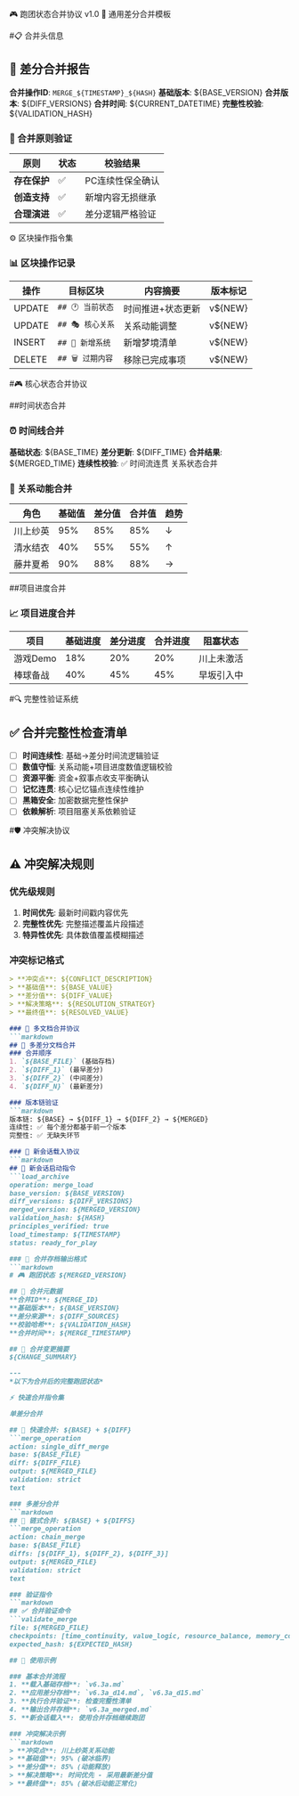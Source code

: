 🎮 跑团状态合并协议 v1.0
🔄 通用差分合并模板

#📋 合并头信息

## 🔄 差分合并报告
**合并操作ID**: `MERGE_${TIMESTAMP}_${HASH}`
**基础版本**: ${BASE_VERSION}
**合并版本**: ${DIFF_VERSIONS}
**合并时间**: ${CURRENT_DATETIME}
**完整性校验**: ${VALIDATION_HASH}

### 🎯 合并原则验证
| 原则 | 状态 | 校验结果 |
|------|------|----------|
| **存在保护** | ✅ | PC连续性保全确认 |
| **创造支持** | ✅ | 新增内容无损继承 |
| **合理演进** | ✅ | 差分逻辑严格验证 |

⚙️ 区块操作指令集

### 📊 区块操作记录
| 操作 | 目标区块 | 内容摘要 | 版本标记 |
|------|----------|----------|----------|
| UPDATE | `## 🕐 当前状态` | 时间推进+状态更新 | v${NEW} |
| UPDATE | `## 🎭 核心关系` | 关系动能调整 | v${NEW} |
| INSERT | `## 🧩 新增系统` | 新增梦境清单 | v${NEW} |
| DELETE | `## 🗑️ 过期内容` | 移除已完成事项 | v${NEW} |

#🎮 核心状态合并协议

##时间状态合并

### ⏰ 时间线合并
**基础状态**: ${BASE_TIME}
**差分更新**: ${DIFF_TIME}
**合并结果**: ${MERGED_TIME}
**连续性校验**: ✅ 时间流连贯
关系状态合并

### 💝 关系动能合并
| 角色 | 基础值 | 差分值 | 合并值 | 趋势 |
|------|--------|--------|--------|------|
| 川上纱英 | 95% | 85% | 85% | ↓ |
| 清水结衣 | 40% | 55% | 55% | ↑ |
| 藤井夏希 | 90% | 88% | 88% | → |

##项目进度合并

### 📈 项目进度合并  
| 项目 | 基础进度 | 差分进度 | 合并进度 | 阻塞状态 |
|------|----------|----------|----------|----------|
| 游戏Demo | 18% | 20% | 20% | 川上未激活 |
| 棒球备战 | 40% | 45% | 45% | 早坂引入中 |

#🔍 完整性验证系统

## ✅ 合并完整性检查清单
- [ ] **时间连续性**: 基础→差分时间流逻辑验证
- [ ] **数值守恒**: 关系动能+项目进度数值逻辑校验
- [ ] **资源平衡**: 资金+叙事点收支平衡确认
- [ ] **记忆连贯**: 核心记忆锚点连续性维护
- [ ] **黑箱安全**: 加密数据完整性保护
- [ ] **依赖解析**: 项目阻塞关系依赖验证

#🛡️ 冲突解决协议

## ⚠️ 冲突解决规则
### 优先级规则
1. **时间优先**: 最新时间戳内容优先
2. **完整性优先**: 完整描述覆盖片段描述  
3. **特异性优先**: 具体数值覆盖模糊描述

### 冲突标记格式
```markdown
> **冲突点**: ${CONFLICT_DESCRIPTION}
> **基础值**: ${BASE_VALUE}
> **差分值**: ${DIFF_VALUE}  
> **解决策略**: ${RESOLUTION_STRATEGY}
> **最终值**: ${RESOLVED_VALUE}

### 📁 多文档合并协议
```markdown
## 🔗 多差分文档合并
### 合并顺序
1. `${BASE_FILE}` (基础存档)
2. `${DIFF_1}` (最早差分)
3. `${DIFF_2}` (中间差分) 
4. `${DIFF_N}` (最新差分)

### 版本链验证
```markdown
版本链: ${BASE} → ${DIFF_1} → ${DIFF_2} → ${MERGED}
连续性: ✅ 每个差分都基于前一个版本
完整性: ✅ 无缺失环节

### 🎯 新会话载入协议
```markdown
## 🚀 新会话启动指令
```load_archive
operation: merge_load
base_version: ${BASE_VERSION}
diff_versions: ${DIFF_VERSIONS}
merged_version: ${MERGED_VERSION}
validation_hash: ${HASH}
principles_verified: true
load_timestamp: ${TIMESTAMP}
status: ready_for_play

### 💾 合并存档输出格式
```markdown
# 🎮 跑团状态 ${MERGED_VERSION}

## 🔄 合并元数据
**合并ID**: ${MERGE_ID}
**基础版本**: ${BASE_VERSION}  
**差分来源**: ${DIFF_SOURCES}
**校验哈希**: ${VALIDATION_HASH}
**合并时间**: ${MERGE_TIMESTAMP}

## 📜 合并变更摘要
${CHANGE_SUMMARY}

--- 
*以下为合并后的完整跑团状态*

⚡ 快速合并指令集

单差分合并

## 🔄 快速合并: ${BASE} + ${DIFF}
```merge_operation
action: single_diff_merge
base: ${BASE_FILE}
diff: ${DIFF_FILE} 
output: ${MERGED_FILE}
validation: strict
text

### 多差分合并
```markdown
## 🔄 链式合并: ${BASE} + ${DIFFS}
```merge_operation  
action: chain_merge
base: ${BASE_FILE}
diffs: [${DIFF_1}, ${DIFF_2}, ${DIFF_3}]
output: ${MERGED_FILE}
validation: strict
text

### 验证指令
```markdown
## ✅ 合并验证命令
```validate_merge
file: ${MERGED_FILE}
checkpoints: [time_continuity, value_logic, resource_balance, memory_coherence]
expected_hash: ${EXPECTED_HASH}

## 🎯 使用示例

### 基本合并流程
1. **载入基础存档**: `v6.3a.md`
2. **应用差分存档**: `v6.3a_d14.md`, `v6.3a_d15.md`  
3. **执行合并验证**: 检查完整性清单
4. **输出合并存档**: `v6.3a_merged.md`
5. **新会话载入**: 使用合并存档继续跑团

### 冲突解决示例
```markdown
> **冲突点**: 川上纱英关系动能
> **基础值**: 95% (破冰临界)
> **差分值**: 85% (动能释放)  
> **解决策略**: 时间优先 - 采用最新差分值
> **最终值**: 85% (破冰后动能正常化)